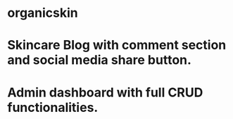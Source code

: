# organicskin
# Skincare Blog with comment section and social media share button.
# Admin dashboard with full CRUD functionalities. 

